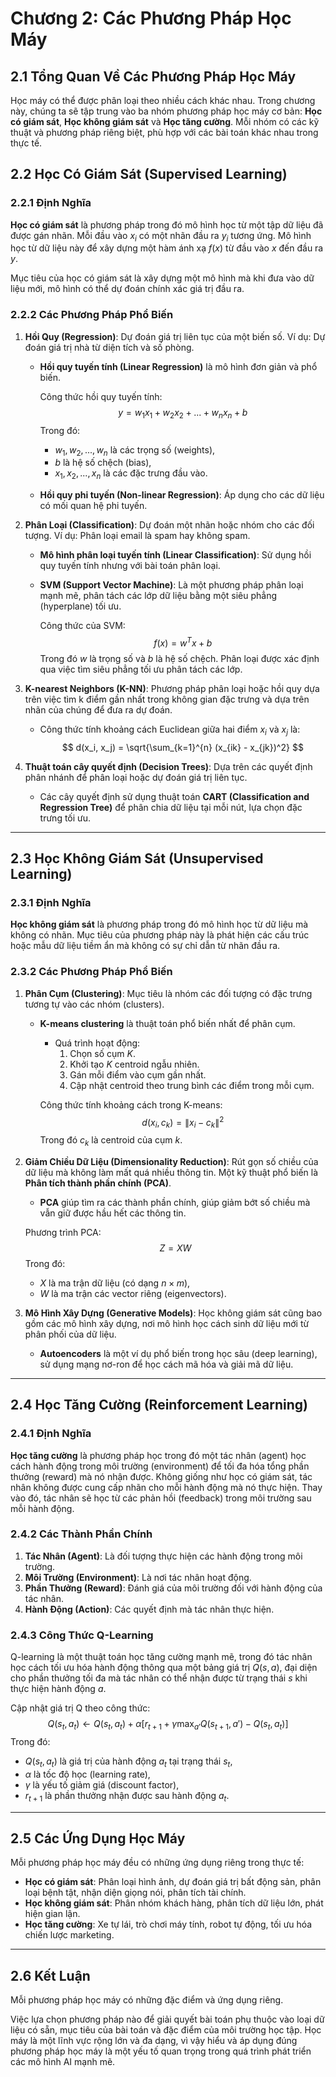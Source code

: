 # Chương 2: Các Phương Pháp Học Máy

## 2.1 Tổng Quan Về Các Phương Pháp Học Máy

Học máy có thể được phân loại theo nhiều cách khác nhau. Trong chương này, chúng ta sẽ tập trung vào ba nhóm phương pháp học máy cơ bản: **Học có giám sát**, **Học không giám sát** và **Học tăng cường**. Mỗi nhóm có các kỹ thuật và phương pháp riêng biệt, phù hợp với các bài toán khác nhau trong thực tế.

## 2.2 Học Có Giám Sát (Supervised Learning)

### 2.2.1 Định Nghĩa

**Học có giám sát** là phương pháp trong đó mô hình học từ một tập dữ liệu đã được gán nhãn. Mỗi đầu vào $x_i$ có một nhãn đầu ra $y_i$ tương ứng. Mô hình học từ dữ liệu này để xây dựng một hàm ánh xạ $f(x)$ từ đầu vào $x$ đến đầu ra $y$.

Mục tiêu của học có giám sát là xây dựng một mô hình mà khi đưa vào dữ liệu mới, mô hình có thể dự đoán chính xác giá trị đầu ra.

### 2.2.2 Các Phương Pháp Phổ Biến

1. **Hồi Quy (Regression)**: Dự đoán giá trị liên tục của một biến số. Ví dụ: Dự đoán giá trị nhà từ diện tích và số phòng.
   
   - **Hồi quy tuyến tính (Linear Regression)** là mô hình đơn giản và phổ biến.
   
     Công thức hồi quy tuyến tính:
$$
   y = w_1 x_1 + w_2 x_2 + ... + w_n x_n + b
$$
     Trong đó:
     - $w_1, w_2, ..., w_n$ là các trọng số (weights),
     - $b$ là hệ số chệch (bias),
     - $x_1, x_2, ..., x_n$ là các đặc trưng đầu vào.

   - **Hồi quy phi tuyến (Non-linear Regression)**: Áp dụng cho các dữ liệu có mối quan hệ phi tuyến.

2. **Phân Loại (Classification)**: Dự đoán một nhãn hoặc nhóm cho các đối tượng. Ví dụ: Phân loại email là spam hay không spam.

   - **Mô hình phân loại tuyến tính (Linear Classification)**: Sử dụng hồi quy tuyến tính nhưng với bài toán phân loại.
   
   - **SVM (Support Vector Machine)**: Là một phương pháp phân loại mạnh mẽ, phân tách các lớp dữ liệu bằng một siêu phẳng (hyperplane) tối ưu.
   
     Công thức của SVM:
$$
     f(x) = w^T x + b
$$
     Trong đó $w$ là trọng số và $b$ là hệ số chệch. Phân loại được xác định qua việc tìm siêu phẳng tối ưu phân tách các lớp.

3. **K-nearest Neighbors (K-NN)**: Phương pháp phân loại hoặc hồi quy dựa trên việc tìm k điểm gần nhất trong không gian đặc trưng và dựa trên nhãn của chúng để đưa ra dự đoán.

   - Công thức tính khoảng cách Euclidean giữa hai điểm $x_i$ và $x_j$ là:
$$
     d(x_i, x_j) = \sqrt{\sum_{k=1}^{n} (x_{ik} - x_{jk})^2}
$$

4. **Thuật toán cây quyết định (Decision Trees)**: Dựa trên các quyết định phân nhánh để phân loại hoặc dự đoán giá trị liên tục.

   - Các cây quyết định sử dụng thuật toán **CART (Classification and Regression Tree)** để phân chia dữ liệu tại mỗi nút, lựa chọn đặc trưng tối ưu.

---

## 2.3 Học Không Giám Sát (Unsupervised Learning)

### 2.3.1 Định Nghĩa

**Học không giám sát** là phương pháp trong đó mô hình học từ dữ liệu mà không có nhãn. Mục tiêu của phương pháp này là phát hiện các cấu trúc hoặc mẫu dữ liệu tiềm ẩn mà không có sự chỉ dẫn từ nhãn đầu ra.

### 2.3.2 Các Phương Pháp Phổ Biến

1. **Phân Cụm (Clustering)**: Mục tiêu là nhóm các đối tượng có đặc trưng tương tự vào các nhóm (clusters).

   - **K-means clustering** là thuật toán phổ biến nhất để phân cụm.
   
     - Quá trình hoạt động:
       1. Chọn số cụm $K$.
       2. Khởi tạo $K$ centroid ngẫu nhiên.
       3. Gán mỗi điểm vào cụm gần nhất.
       4. Cập nhật centroid theo trung bình các điểm trong mỗi cụm.
   
     Công thức tính khoảng cách trong K-means:
$$
     d(x_i, c_k) = \| x_i - c_k \|^2
$$
     Trong đó $c_k$ là centroid của cụm $k$.

2. **Giảm Chiều Dữ Liệu (Dimensionality Reduction)**: Rút gọn số chiều của dữ liệu mà không làm mất quá nhiều thông tin. Một kỹ thuật phổ biến là **Phân tích thành phần chính (PCA)**.

   - **PCA** giúp tìm ra các thành phần chính, giúp giảm bớt số chiều mà vẫn giữ được hầu hết các thông tin.
   
   Phương trình PCA:
$$
   Z = X W
$$
   Trong đó:
   - $X$ là ma trận dữ liệu (có dạng $n \times m$),
   - $W$ là ma trận các vector riêng (eigenvectors).

3. **Mô Hình Xây Dựng (Generative Models)**: Học không giám sát cũng bao gồm các mô hình xây dựng, nơi mô hình học cách sinh dữ liệu mới từ phân phối của dữ liệu.

   - **Autoencoders** là một ví dụ phổ biến trong học sâu (deep learning), sử dụng mạng nơ-ron để học cách mã hóa và giải mã dữ liệu.

---

## 2.4 Học Tăng Cường (Reinforcement Learning)

### 2.4.1 Định Nghĩa

**Học tăng cường** là phương pháp học trong đó một tác nhân (agent) học cách hành động trong môi trường (environment) để tối đa hóa tổng phần thưởng (reward) mà nó nhận được. Không giống như học có giám sát, tác nhân không được cung cấp nhãn cho mỗi hành động mà nó thực hiện. Thay vào đó, tác nhân sẽ học từ các phản hồi (feedback) trong môi trường sau mỗi hành động.

### 2.4.2 Các Thành Phần Chính

1. **Tác Nhân (Agent)**: Là đối tượng thực hiện các hành động trong môi trường.
2. **Môi Trường (Environment)**: Là nơi tác nhân hoạt động.
3. **Phần Thưởng (Reward)**: Đánh giá của môi trường đối với hành động của tác nhân.
4. **Hành Động (Action)**: Các quyết định mà tác nhân thực hiện.

### 2.4.3 Công Thức Q-Learning

Q-learning là một thuật toán học tăng cường mạnh mẽ, trong đó tác nhân học cách tối ưu hóa hành động thông qua một bảng giá trị $Q(s, a)$, đại diện cho phần thưởng tối đa mà tác nhân có thể nhận được từ trạng thái $s$ khi thực hiện hành động $a$.

Cập nhật giá trị Q theo công thức:
$$
Q(s_t, a_t) \leftarrow Q(s_t, a_t) + \alpha \left[ r_{t+1} + \gamma \max_{a'} Q(s_{t+1}, a') - Q(s_t, a_t) \right]
$$
Trong đó:
- $Q(s_t, a_t)$ là giá trị của hành động $a_t$ tại trạng thái $s_t$,
- $\alpha$ là tốc độ học (learning rate),
- $\gamma$ là yếu tố giảm giá (discount factor),
- $r_{t+1}$ là phần thưởng nhận được sau hành động $a_t$.

---

## 2.5 Các Ứng Dụng Học Máy

Mỗi phương pháp học máy đều có những ứng dụng riêng trong thực tế:

- **Học có giám sát**: Phân loại hình ảnh, dự đoán giá trị bất động sản, phân loại bệnh tật, nhận diện giọng nói, phân tích tài chính.
- **Học không giám sát**: Phân nhóm khách hàng, phân tích dữ liệu lớn, phát hiện gian lận.
- **Học tăng cường**: Xe tự lái, trò chơi máy tính, robot tự động, tối ưu hóa chiến lược marketing.

---

## 2.6 Kết Luận

Mỗi phương pháp học máy có những đặc điểm và ứng dụng riêng.

Việc lựa chọn phương pháp nào để giải quyết bài toán phụ thuộc vào loại dữ liệu có sẵn, mục tiêu của bài toán và đặc điểm của môi trường học tập. Học máy là một lĩnh vực rộng lớn và đa dạng, vì vậy hiểu và áp dụng đúng phương pháp học máy là một yếu tố quan trọng trong quá trình phát triển các mô hình AI mạnh mẽ.